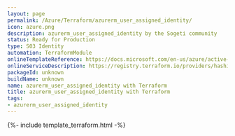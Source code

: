 ```yaml
---
layout: page
permalink: /Azure/Terraform/azurerm_user_assigned_identity/
icon: azure.png
description: azurerm_user_assigned_identity by the Sogeti community
status: Ready for Production
type: S03 Identity
automation: TerraformModule
onlineTemplateReference: https://docs.microsoft.com/en-us/azure/active-directory/managed-identities-azure-resources/how-manage-user-assigned-managed-identities?pivots=identity-mi-methods-azp
onlineServiceDescription: https://registry.terraform.io/providers/hashicorp/azurerm/latest/docs/resources/user_assigned_identity
packageId: unknown
buildName: unknown
name: azurerm_user_assigned_identity with Terraform
title: azurerm_user_assigned_identity with Terraform
tags:
- azurerm_user_assigned_identity
---
```

{%- include template_terraform.html -%}
